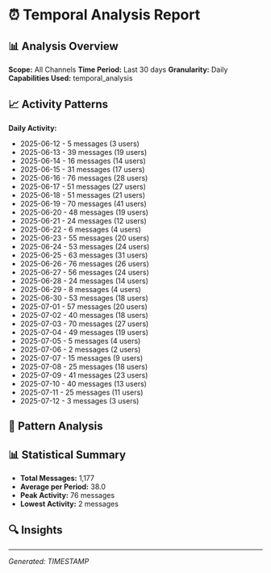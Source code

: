 # ⏰ Temporal Analysis Report

## 📊 Analysis Overview
**Scope:** All Channels
**Time Period:** Last 30 days
**Granularity:** Daily
**Capabilities Used:** temporal_analysis

## 📈 Activity Patterns
**Daily Activity:**
- 2025-06-12 - 5 messages (3 users)
- 2025-06-13 - 39 messages (19 users)
- 2025-06-14 - 16 messages (14 users)
- 2025-06-15 - 31 messages (17 users)
- 2025-06-16 - 76 messages (28 users)
- 2025-06-17 - 51 messages (27 users)
- 2025-06-18 - 51 messages (21 users)
- 2025-06-19 - 70 messages (41 users)
- 2025-06-20 - 48 messages (19 users)
- 2025-06-21 - 24 messages (12 users)
- 2025-06-22 - 6 messages (4 users)
- 2025-06-23 - 55 messages (20 users)
- 2025-06-24 - 53 messages (24 users)
- 2025-06-25 - 63 messages (31 users)
- 2025-06-26 - 76 messages (26 users)
- 2025-06-27 - 56 messages (24 users)
- 2025-06-28 - 24 messages (14 users)
- 2025-06-29 - 8 messages (4 users)
- 2025-06-30 - 53 messages (18 users)
- 2025-07-01 - 57 messages (20 users)
- 2025-07-02 - 40 messages (18 users)
- 2025-07-03 - 70 messages (27 users)
- 2025-07-04 - 49 messages (19 users)
- 2025-07-05 - 5 messages (4 users)
- 2025-07-06 - 2 messages (2 users)
- 2025-07-07 - 15 messages (9 users)
- 2025-07-08 - 25 messages (18 users)
- 2025-07-09 - 41 messages (23 users)
- 2025-07-10 - 40 messages (13 users)
- 2025-07-11 - 25 messages (11 users)
- 2025-07-12 - 3 messages (3 users)

## 🎯 Pattern Analysis




## 📊 Statistical Summary

- **Total Messages:** 1,177
- **Average per Period:** 38.0
- **Peak Activity:** 76 messages
- **Lowest Activity:** 2 messages

## 🔍 Insights



---
*Generated: TIMESTAMP*